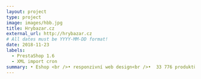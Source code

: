 ```yaml
---
layout: project
type: project
image: images/hbb.jpg
title: Hrybazar.cz
external_url: http://hrybazar.cz
# All dates must be YYYY-MM-DD format!
date: 2018-11-23
labels:
  - PrestaShop 1.6
  - XML import cron
summary: • Eshop <br />• responzivní web design<br />•  33 776 produktů <br /> • platební brána 
---
```


